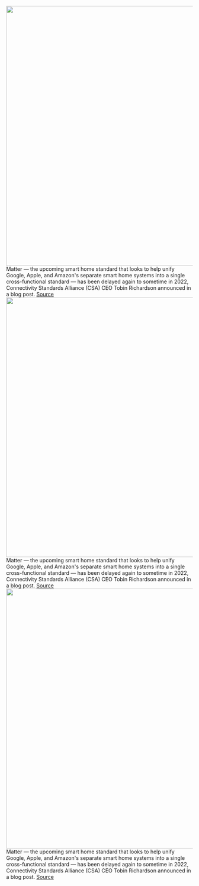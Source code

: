 <img src='https://cdn.vox-cdn.com/thumbor/Mnd0aUyBOvYF8Nty1-8SXzuOiBQ=/0x0:2129x1088/1200x800/filters:focal(895x374:1235x714)/cdn.vox-cdn.com/uploads/chorus_image/image/69721864/matter.0.png' width='700px' /><br/>
Matter — the upcoming smart home standard that looks to help unify Google, Apple, and Amazon's separate smart home systems into a single cross-functional standard — has been delayed again to sometime in 2022, Connectivity Standards Alliance (CSA) CEO Tobin Richardson announced in a blog post.
<a href='https://www.theverge.com/2021/8/13/22623275/matter-interoperable-smart-home-standard-delay-2022-project-chip-csa'> Source <a/><img src='https://cdn.vox-cdn.com/thumbor/Mnd0aUyBOvYF8Nty1-8SXzuOiBQ=/0x0:2129x1088/1200x800/filters:focal(895x374:1235x714)/cdn.vox-cdn.com/uploads/chorus_image/image/69721864/matter.0.png' width='700px' /><br/>
Matter — the upcoming smart home standard that looks to help unify Google, Apple, and Amazon's separate smart home systems into a single cross-functional standard — has been delayed again to sometime in 2022, Connectivity Standards Alliance (CSA) CEO Tobin Richardson announced in a blog post.
<a href='https://www.theverge.com/2021/8/13/22623275/matter-interoperable-smart-home-standard-delay-2022-project-chip-csa'> Source <a/><img src='https://cdn.vox-cdn.com/thumbor/Mnd0aUyBOvYF8Nty1-8SXzuOiBQ=/0x0:2129x1088/1200x800/filters:focal(895x374:1235x714)/cdn.vox-cdn.com/uploads/chorus_image/image/69721864/matter.0.png' width='700px' /><br/>
Matter — the upcoming smart home standard that looks to help unify Google, Apple, and Amazon's separate smart home systems into a single cross-functional standard — has been delayed again to sometime in 2022, Connectivity Standards Alliance (CSA) CEO Tobin Richardson announced in a blog post.
<a href='https://www.theverge.com/2021/8/13/22623275/matter-interoperable-smart-home-standard-delay-2022-project-chip-csa'> Source <a/>